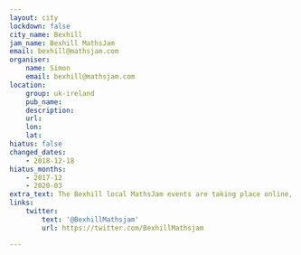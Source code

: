 ```yaml
---
layout: city
lockdown: false
city_name: Bexhill
jam_name: Bexhill MathsJam
email: bexhill@mathsjam.com
organiser:
    name: Simon
    email: bexhill@mathsjam.com
location:
    group: uk-ireland
    pub_name:
    description:
    url: 
    lon: 
    lat: 
hiatus: false
changed_dates:
    - 2018-12-18
hiatus_months:
    - 2017-12
    - 2020-03
extra_text: The Bexhill local MathsJam events are taking place online, rather than in-person - please get in touch if you'd like more information.
links:
    twitter:
        text: '@BexhillMathsjam'
        url: https://twitter.com/BexhillMathsjam

---
```


